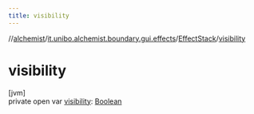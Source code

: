 ```yaml
---
title: visibility
---
```

//[alchemist](../../../index.html)/[it.unibo.alchemist.boundary.gui.effects](../index.html)/[EffectStack](index.html)/[visibility](visibility.html)



# visibility



[jvm]\
private open var [visibility](visibility.html): [Boolean](https://kotlinlang.org/api/latest/jvm/stdlib/kotlin/-boolean/index.html)




